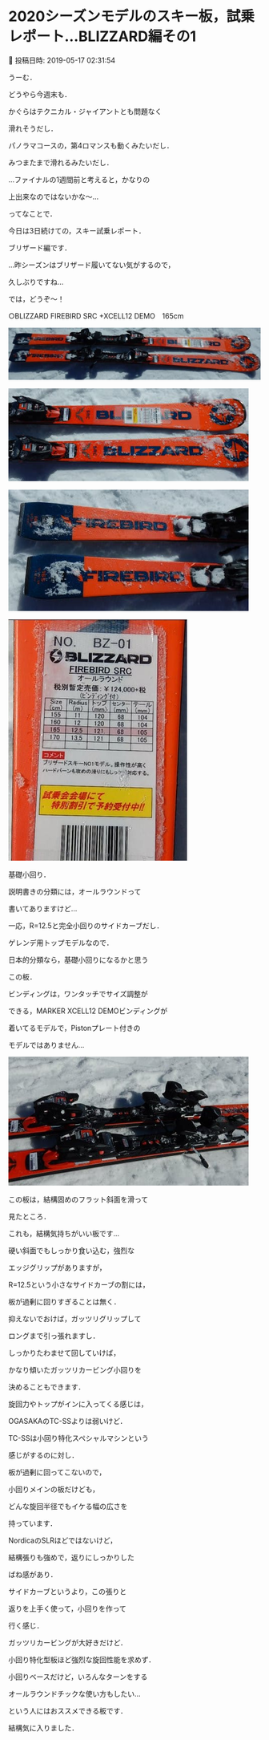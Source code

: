 # 2020シーズンモデルのスキー板，試乗レポート…BLIZZARD編その1

📅 投稿日時: 2019-05-17 02:31:54

うーむ．


どうやら今週末も．


かぐらはテクニカル・ジャイアントとも問題なく


滑れそうだし．


パノラマコースの，第4ロマンスも動くみたいだし．


みつまたまで滑れるみたいだし．





…ファイナルの1週間前と考えると，かなりの


上出来なのではないかな～…





ってなことで．


今日は3日続けての，スキー試乗レポート．


ブリザード編です．


…昨シーズンはブリザード履いてない気がするので，


久しぶりですね…





では，どうぞ～！[]()








○BLIZZARD FIREBIRD SRC +XCELL12 DEMO　165cm







![020bdebde5692ec088a0b5b8377fc5c6.jpg](images/020bdebde5692ec088a0b5b8377fc5c6.jpg)









![4a3cea67b917d98db81609b27b30a474.jpg](images/4a3cea67b917d98db81609b27b30a474.jpg)









![15b596c028d535a654a444e909b70934.jpg](images/15b596c028d535a654a444e909b70934.jpg)









![bd1b3034e6709e592aa7f5af1e6506df.jpg](images/bd1b3034e6709e592aa7f5af1e6506df.jpg)







基礎小回り．





説明書きの分類には，オールラウンドって


書いてありますけど…


一応，R=12.5と完全小回りのサイドカーブだし．


ゲレンデ用トップモデルなので．


日本的分類なら，基礎小回りになるかと思う


この板．





ビンディングは，ワンタッチでサイズ調整が


できる，MARKER XCELL12 DEMOビンディングが


着いてるモデルで，Pistonプレート付きの


モデルではありません…




![1190651ed5b3d5bdeccb1cb4d162541b.jpg](images/1190651ed5b3d5bdeccb1cb4d162541b.jpg)







この板は，結構固めのフラット斜面を滑って


見たところ．


これも，結構気持ちがいい板です…





硬い斜面でもしっかり食い込む，強烈な


エッジグリップがありますが，


R=12.5という小さなサイドカーブの割には，


板が過剰に回りすぎることは無く．


抑えないでおけば，ガッツリグリップして


ロングまで引っ張れますし．


しっかりたわませて回していけば，


かなり傾いたガッツリカービング小回りを


決めることもできます．





旋回力やトップがインに入ってくる感じは，


OGASAKAのTC-SSよりは弱いけど．


TC-SSは小回り特化スペシャルマシンという


感じがするのに対し．


板が過剰に回ってこないので，


小回りメインの板だけども，


どんな旋回半径でもイケる幅の広さを


持っています．





NordicaのSLRほどではないけど，


結構張りも強めで，返りにしっかりした


ばね感があり．


サイドカーブというより，この張りと


返りを上手く使って，小回りを作って


行く感じ．





ガッツリカービングが大好きだけど．


小回り特化型板ほど強烈な旋回性能を求めず．


小回りベースだけど，いろんなターンをする


オールラウンドチックな使い方もしたい…


という人にはおススメできる板です．


結構気に入りました．
